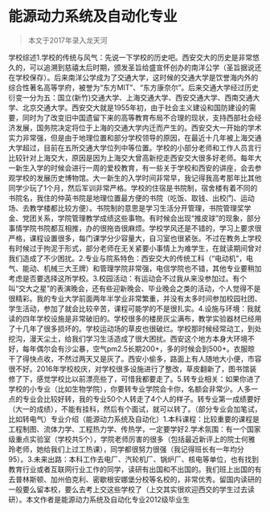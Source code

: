 
# 能源动力系统及自动化专业  

> 本文于2017年录入龙天河 

学校综述1.学校的传统与风气：先说一下学校的历史吧。西安交大的历史是非常悠久的，可以追溯到慈禧太后时期，颁发圣旨给盛宣怀创办的南洋公学（圣旨据说还在学校保存）。后来南洋公学成为了交通大学，这时候的交通大学是饮誉海内外的综合性著名高等学府，被誉为“东方MIT”、“东方康奈尔”。后来交通大学经过历史衍变一分为五：国立(新竹)交通大学、上海交通大学、西安交通大学、西南交通大学、北京交通大学。西安交大就是1955年初，由于社会主义建设和国防建设的需要，同时为了改变旧中国遗留下来的高等教育布局不合理的现状，支持西部社会经济发展，国务院决定将位于上海的交通大学内迁而产生的。西安交大一开始的学术实力非常强，但是由于地理位置和部分学校领导的原因，在最近十几年被上海交通大学超过，目前在五所交通大学位列中等位置。学校的小部分老师和工作人员言行比较针对上海交大，原因是因为上海交大曾高新挖走西安交大很多好老师。每年大一新生入学的时候会进行一周的爱校教育，有一些关于学校和西安的讲座，会去参观学校的发展历史博物馆。大一新生的入学时间非常早，我记得我高考那年比其他同学少玩了1个月，然后军训非常严格。学校的住宿是书院制，宿舍楼有着不同的书院名，我住的仲英书院是地理位置最方便的书院（吃饭、取钱、出校门、运动场、去教学楼都比较方便）。书院制的意思是学习生活分开管理，书院管理奖学金、党团关系，学院管理教学成绩这些事物。有时候会出现“推皮球”的现象，部分事情学院书院都互相推，办的很拖沓很麻烦。学校学风还是不错的，学习上要求很严格，课程设置很多，每门课学分少容量大，自习室也很紧张。不过在教务上学校有时候过于拘泥于形式，部分老师在无关紧要小事情上为难学生，在就读期间曾对我们造成了不少困扰。2.专业与院系特色：西安交大的传统工科（“电动机”，电气、能动、机械三大王牌）和管理学院非常强，电信学院也不错，其他专业要稍加考虑是否要选择这所学校。3.校园活动：有运动会不过我从来没参加过。有个叫“交大之星”的表演晚会，还有些迎新晚会、毕业晚会之类的活动，个人觉得不是很精彩。我的专业大学前面两年半学业非常繁重，并没有太多时间参加校园社团、学生活动，参加了就会比较辛苦，课程可能学的不是很扎实。4.设施与环境：我就读的四年学校设施是非常破旧的。学校很多的楼房灰尘满布，教学实验器材已经用了十几年了很多损坏的。学校运动场的草皮也很破烂。学校那时候经常动工，到处挖沟，漫天尘土，给我们学习生活造成了很大困扰。西安这个地方本身大环境不好，每年偶尔会有沙尘暴，空气pm2.5长期200+，多的时候会到500+。衣服晾干了得快点收，不然过两天又是灰了。西安小偷多，路面上有人随地大小便，市容很不好。2016年学校校庆，对学校很多设施进行了整改，草皮翻新了，图书馆装修了下，感觉学校比以前漂亮些了，可惜我都要走了。5.转专业相关：如果你进了学校的小专业（比如生物学院），你要转专业学院会卡你，名额会非常少。人多一点的专业会比较好转，我的专业50个人转走了4个人的样子。转专业第一成绩要好（大一的成绩），不能有挂科，然后有个面试，就可以转了。（部分专业会加笔试，比如转电气）专业介绍（能源动力系统及自动化）1.本科课程：比较重要的课程是工程制图、流体力学、工程热力学、传热学，一定要学好2.学术氛围：有一个国家级重点实验室（学校共5个），学院老师厉害的很多（包括最近新评上的院士何雅玲老师，她给我们上过工热课），同学都很努力很强（我记得班长有一年均分95）。3.未来出路：本科工作去电厂、汽轮机厂、锅炉厂、核电等单位，也有找到教育行业或者互联网行业工作的同学，读研有出国和不出国的。我们班上出国的有去普林斯顿、加州伯克利、密歇根安娜堡分校等名校的，非常优秀。留国内读研的一般要么留本校，要么去考上交这些学校了（上交其实很欢迎西交的学生过去读研）。本文作者是能源动力系统及自动化专业2012级毕业生  


